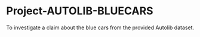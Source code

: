 # Project-AUTOLIB-BLUECARS
To  investigate a claim about the blue cars from the provided Autolib dataset.
